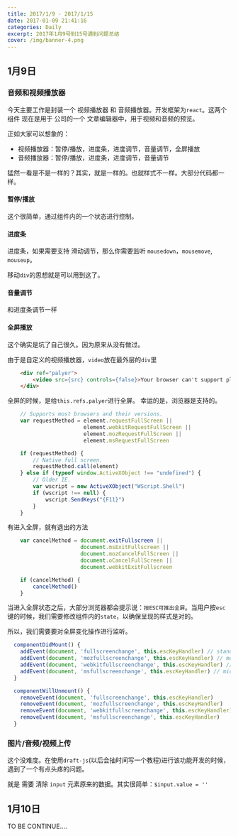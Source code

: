 ```yaml
---
title: 2017/1/9 - 2017/1/15
date: 2017-01-09 21:41:16
categories: Daily
excerpt: 2017年1月9号到15号遇到问题总结
cover: /img/banner-4.png
---
```


<!-- toc -->

## 1月9日

### 音频和视频播放器

今天主要工作是封装一个 视频播放器 和 音频播放器。开发框架为`react`。这两个组件 现在是用于 公司的一个 文章编辑器中，用于视频和音频的预览。

正如大家可以想象的：

- 视频播放器：暂停/播放，进度条，进度调节，音量调节，全屏播放
- 音频播放器：暂停/播放，进度条，进度调节，音量调节

猛然一看是不是一样的？其实，就是一样的。也就样式不一样。大部分代码都一样。

#### 暂停/播放

这个很简单，通过组件内的一个状态进行控制。

#### 进度条

进度条，如果需要支持 滑动调节，那么你需要监听 `mousedown`，`mousemove`, `mouseup`。 

移动`div`的思想就是可以用到这了。

#### 音量调节

和进度条调节一样

#### 全屏播放

这个确实是坑了自己很久。因为原来从没有做过。

由于是自定义的视频播放器，`video`放在最外层的`div`里

```html
    <div ref="palyer">
        <video src={src} controls={false}>Your browser can't support play this video. Please use more advanced browser!</video>
    </div>
```

全屏的时候，是给`this.refs.palyer`进行全屏。 幸运的是，浏览器是支持的。

```js
    // Supports most browsers and their versions.
    var requestMethod = element.requestFullScreen ||
                        element.webkitRequestFullScreen ||
                        element.mozRequestFullScreen ||
                        element.msRequestFullScreen

    if (requestMethod) {
        // Native full screen.
        requestMethod.call(element)
    } else if (typeof window.ActiveXObject !== "undefined") {
        // Older IE.
        var wscript = new ActiveXObject("WScript.Shell")
        if (wscript !== null) {
            wscript.SendKeys("{F11}")
        }
    }
```

有进入全屏，就有退出的方法

```javascript
    var cancelMethod = document.exitFullscreen ||
                       document.msExitFullscreen ||
                       document.mozCancelFullScreen ||
                       document.oCancelFullScreen ||
                       document.webkitExitFullscreen

    if (cancelMethod) {
        cancelMethod()
    }
```

当进入全屏状态之后，大部分浏览器都会提示说：`按ESC可推出全屏`。当用户按`esc`键的时候，我们需要修改组件内的`state`，以确保呈现的样式是对的。

所以，我们需要要对全屏变化操作进行监听。

```javascript
  componentDidMount() {
    addEvent(document, 'fullscreenchange', this.escKeyHandler) // standard
    addEvent(document, 'mozfullscreenchange', this.escKeyHandler) // mozilia
    addEvent(document, 'webkitfullscreenchange', this.escKeyHandler) // webkit Safari Chrome
    addEvent(document, 'msfullscreenchange', this.escKeyHandler) // microsoft IE
  }

  componentWillUnmount() {
    removeEvent(document, 'fullscreenchange', this.escKeyHandler)
    removeEvent(document, 'mozfullscreenchange', this.escKeyHandler)
    removeEvent(document, 'webkitfullscreenchange', this.escKeyHandler)
    removeEvent(document, 'msfullscreenchange', this.escKeyHandler)
  }
```

### 图片/音频/视频上传

这个没难度。在使用`draft-js`(以后会抽时间写一个教程)进行该功能开发的时候，遇到了一个有点头疼的问题。

就是 需要 清除 `input` 元素原来的数据。其实很简单：`$input.value = ''`


## 1月10日

TO BE CONTINUE....
